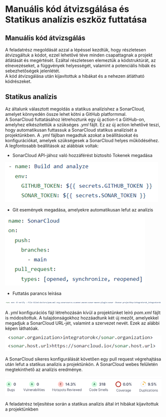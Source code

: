 # Manuális kód átvizsgálása és Statikus analízis eszköz futtatása

## Manuális kód átvizsgálás
A feladatrész megoldását azzal a lépéssel kezdtük, hogy részletesen átvizsgáltuk a kódot, ezzel lehetővé téve minden csapattagnak a projekt átlátását és megértését. Ezáltal részletesen elemeztük a kódstruktúrát, az elnevezéseket, a függvények helyességét, valamint a potenciális hibák és sebezhetőségek jelenlétét.
<br>
A kód átvizsgálása után kijavítottuk a hibákat és a  nehezen átlátható kódrészeket.

## Statikus analízis
Az általunk választott megoldás a statikus analízishez a SonarCloud, amelyet könnyedén össze lehet kötni a GitHub platformmal.<br> A SonarCloud futtatásához létrehoztunk egy új action-t a GitHub-on, amelyhez elkészítettük a szükséges _.yml_ fájlt. Ez az új action lehetővé teszi, hogy automatikusan futtassuk a SonarCloud statikus analízisét a projektünkben. A _.yml_ fájlban megadtuk azokat a beállításokat és konfigurációkat, amelyek szükségesek a SonarCloud helyes működéséhez. A legfontosabb beállítások az alábbiak voltak:
- SonarCloud API-jához való hozzáférést biztosító Tokenek megadása

![](tokenek.PNG)


- Git események megadása, amelyekre automatikusan lefut az analízis

![](gitEsemenyek.PNG)


- Futtatás parancs leírása

![](parancs.PNG)


A _.yml_ konfigurációs fájl létrehozásán kívül a projektünket leíró _pom.xml_ fájlt is módosítottuk. A tulajdonságokhoz hozzáadtunk két új mezőt, amelyekkel megadjuk a SonarCloud URL-jét, valamint a szervezet nevét. Ezek az alábbi képen láthatóak.

![](tulajdonsagok.PNG) 

A SonarCloud sikeres konfigurálását követően egy pull request végrehajtása után lefut a statikus analízis a projektünkön. A SonarCloud webes felületén megtekinthető az analízis eredménye.

![](eredmeny.PNG)

A feladatrész teljesítése során a statikus analízis által írt hibákat kijavítottuk a projektünkben


